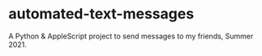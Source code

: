 # automated-text-messages
A Python &amp; AppleScript project to send messages to my friends, Summer 2021.
